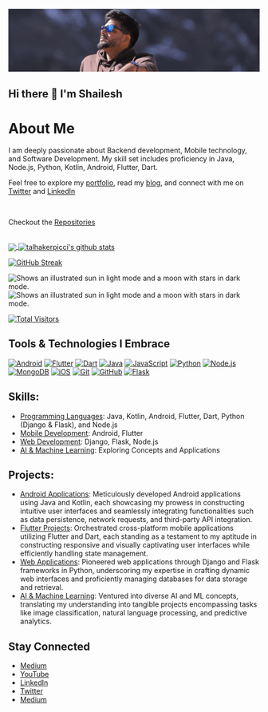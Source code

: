 [<img src='https://github.com/ishaileshmishra/ishaileshmishra/blob/master/icons/banner.gif'>](https://github.com/ishaileshmishra)

## Hi there 👋 I'm Shailesh

<!--
<a href="https://github.com/ishaileshmishra/ishaileshmishra">
  <img align="center" src="https://github-readme-stats.vercel.app/api/top-langs/?username=ishaileshmishra&hide=html,gdscript,roff,latte,qml,asp,swift,objective-c,kotlin,shell,java,css,scss,javascript,c,c%2B%2B,c%23,batchfile,cmake,ruby&theme=dark&hide_langs_below=1" />
</a>
<a href="https://github.com/ishaileshmishra/ishaileshmishra">
  <img align="center" src="https://github-readme-stats.vercel.app/api?username=ishaileshmishra&show_icons=true&theme=radical&line_height=27&title_color=fff&icon_color=79ff97&text_color=9f9f9f&bg_color=151515" alt="talhakerpicci's github stats" />
</a>
<a href="https://github.com/ishaileshmishra/ishaileshmishra">
  <img align="center" src="https://github-readme-streak-stats.herokuapp.com/?user=ishaileshmishra&theme=dark" alt="talhakerpicci's github stats" />
</a>
-->
# About Me

I am deeply passionate about Backend development, Mobile technology, and Software Development. My skill set includes proficiency in Java, Node.js, Python, Kotlin, Android, Flutter, Dart.

Feel free to explore my [portfolio](https://shaileshmishra.dev/portfolio/), read my [blog](https://medium.com/@ishaileshmishra), and connect with me on [Twitter](https://twitter.com/ishaileshmisra) and [LinkedIn](https://www.linkedin.com/in/ishaileshmishra/)

<br>

Checkout the [Repositories](https://github.com/ishaileshmishra?tab=repositories&q=&type=&language=&sort=stargazers)

<br>

<a href="https://github.com/ishaileshmishra/ishaileshmishra">
  <img align="center" src="https://github-readme-stats.vercel.app/api/top-langs/?username=ishaileshmishra&hide=html,gdscript,roff,latte,qml,asp,swift,objective-c,kotlin,shell,java,css,scss,javascript,c,c%2B%2B,c%23,batchfile,cmake,ruby&theme=dark&hide_langs_below=1" />
</a>

<a href="https://github.com/ishaileshmishra/ishaileshmishra">
  <img align="center" src="https://github-readme-stats.vercel.app/api?username=ishaileshmishra&show_icons=true&theme=radical&line_height=27&title_color=fff&icon_color=79ff97&text_color=9f9f9f&bg_color=151515" alt="talhakerpicci's github stats" />
</a>

[![GitHub Streak](https://github-readme-streak-stats-weld-one.vercel.app?user=ishaileshmishra&theme=gruvbox_duo&hide_border=true)](https://ishaileshmishra.medium.com/)


<picture>
  <source media="(prefers-color-scheme: dark)" srcset="https://raw.githubusercontent.com/ishaileshmishra/github-stats/master/generated/overview.svg#gh-dark-mode-only">
  <source media="(prefers-color-scheme: light)" srcset="https://raw.githubusercontent.com/ishaileshmishra/github-stats/master/generated/overview.svg#gh-light-mode-only">
  <img alt="Shows an illustrated sun in light mode and a moon with stars in dark mode." src="https://user-images.githubusercontent.com/25423296/163456779-a8556205-d0a5-45e2-ac17-42d089e3c3f8.png">
</picture>

<picture>
  <source media="(prefers-color-scheme: dark)" srcset="https://raw.githubusercontent.com/ishaileshmishra/github-stats/master/generated/languages.svg#gh-dark-mode-only">
  <source media="(prefers-color-scheme: light)" srcset="https://raw.githubusercontent.com/ishaileshmishra/github-stats/master/generated/languages.svg#gh-light-mode-only">
  <img alt="Shows an illustrated sun in light mode and a moon with stars in dark mode." src="https://user-images.githubusercontent.com/25423296/163456779-a8556205-d0a5-45e2-ac17-42d089e3c3f8.png">
</picture>



[![Total Visitors](https://visitor-badge.laobi.icu/badge?page_id=ishaileshmishra)](https://github.com/ishaileshmishra)

## Tools & Technologies I Embrace

[<img src='https://github.com/ishaileshmishra/ishaileshmishra/blob/master/icons/android.png' alt='Android' height='40'>](https://github.com/ishaileshmishra)
[<img src='https://github.com/ishaileshmishra/ishaileshmishra/blob/master/icons/flutter.png' alt='Flutter' height='40'>](https://github.com/ishaileshmishra)
[<img src='https://github.com/ishaileshmishra/ishaileshmishra/blob/master/icons/dart.png' alt='Dart' height='40'>](https://github.com/ishaileshmishra)
[<img src='https://github.com/ishaileshmishra/ishaileshmishra/blob/master/icons/java.png' alt='Java' height='40'>](https://github.com/ishaileshmishra)
[<img src='https://github.com/ishaileshmishra/ishaileshmishra/blob/master/icons/javascript.png' alt='JavaScript' height='40'>](https://github.com/ishaileshmishra)
[<img src='https://github.com/ishaileshmishra/ishaileshmishra/blob/master/icons/python.png' alt='Python' height='40'>](https://github.com/ishaileshmishra)
[<img src='https://github.com/ishaileshmishra/ishaileshmishra/blob/master/icons/nodejs.png' alt='Node.js' height='40'>](https://github.com/ishaileshmishra)
[<img src='https://github.com/ishaileshmishra/ishaileshmishra/blob/master/icons/mongodb.png' alt='MongoDB' height='40'>](https://github.com/ishaileshmishra)
[<img src='https://github.com/ishaileshmishra/ishaileshmishra/blob/master/icons/ios-logo.png' alt='iOS' height='40'>](https://github.com/ishaileshmishra)
[<img src='https://github.com/ishaileshmishra/ishaileshmishra/blob/master/icons/git.png' alt='Git' height='40'>](https://github.com/ishaileshmishra)
[<img src='https://github.com/ishaileshmishra/ishaileshmishra/blob/master/icons/github.png' alt='GitHub' height='40'>](https://github.com/ishaileshmishra)
[<img src='https://miro.medium.com/max/640/1*XzIRJGujfqAiOV2EIQgR_Q.png' alt='Flask' height='40'>](https://github.com/ishaileshmishra)

## Skills:

- [Programming Languages](https://github.com/login?return_to=https%3A%2F%2Fgithub.com%2Fishaileshmishra): Java, Kotlin, Android, Flutter, Dart, Python (Django & Flask), and Node.js
- [Mobile Development](https://github.com/login?return_to=https%3A%2F%2Fgithub.com%2Fishaileshmishra): Android, Flutter
- [Web Development](https://github.com/login?return_to=https%3A%2F%2Fgithub.com%2Fishaileshmishra): Django, Flask, Node.js
- [AI & Machine Learning](https://github.com/login?return_to=https%3A%2F%2Fgithub.com%2Fishaileshmishra): Exploring Concepts and Applications

## Projects:

- [Android Applications](https://github.com/login?return_to=https%3A%2F%2Fgithub.com%2Fishaileshmishra): Meticulously developed Android applications using Java and Kotlin, each showcasing my prowess in constructing intuitive user interfaces and seamlessly integrating functionalities such as data persistence, network requests, and third-party API integration.
- [Flutter Projects](https://github.com/login?return_to=https%3A%2F%2Fgithub.com%2Fishaileshmishra): Orchestrated cross-platform mobile applications utilizing Flutter and Dart, each standing as a testament to my aptitude in constructing responsive and visually captivating user interfaces while efficiently handling state management.
- [Web Applications](https://github.com/login?return_to=https%3A%2F%2Fgithub.com%2Fishaileshmishra): Pioneered web applications through Django and Flask frameworks in Python, underscoring my expertise in crafting dynamic web interfaces and proficiently managing databases for data storage and retrieval.
- [AI & Machine Learning](https://github.com/login?return_to=https%3A%2F%2Fgithub.com%2Fishaileshmishra): Ventured into diverse AI and ML concepts, translating my understanding into tangible projects encompassing tasks like image classification, natural language processing, and predictive analytics.

## Stay Connected

- [Medium](https://ishaileshmishra.medium.com)
- [YouTube](https://www.youtube.com/@ishaileshmishra)
- [LinkedIn](www.linkedin.com/in/ishaileshmishra)
- [Twitter](https://www.twitter.com/shaileshmshra)
- [Medium](https://medium.com/@ishaileshmishra)
